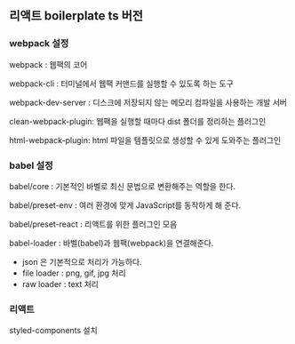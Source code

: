 ## 리액트 boilerplate ts 버전

### webpack 설정
webpack : 웹팩의 코어

webpack-cli : 터미널에서 웹팩 커맨드를 실행할 수 있도록 하는 도구

webpack-dev-server : 디스크에 저장되지 않는 메모리 컴파일을 사용하는 개발 서버

clean-webpack-plugin: 웹팩을 실행할 때마다 dist 폴더를 정리하는 플러그인

html-webpack-plugin: html 파일을 템플릿으로 생성할 수 있게 도와주는 플러그인

### babel 설정

babel/core : 기본적인 바벨로 최신 문법으로 변환해주는 역할을 한다.

babel/preset-env : 여러 환경에 맞게 JavaScript를 동작하게 해 준다.

babel/preset-react : 리액트를 위한 플러그인 모음

babel-loader : 바벨(babel)과 웹팩(webpack)을 연결해준다.
- json 은 기본적으로 처리가 가능하다.
- file loader : png, gif, jpg 처리
- raw loader : text 처리

### 리액트
styled-components 설치
